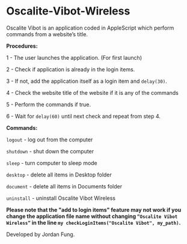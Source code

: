 # Oscalite-Vibot-Wireless

Oscalite Vibot is an application coded in AppleScript which perform commands from a website’s title.

**Procedures:**

1 - The user launches the application. (For first launch)

2 - Check if application is already in the login items.

3 - If not, add the application itself as a login item and `delay(30)`.

4 - Check the website title of the website if it is any of the commands

5 - Perform the commands if true.

6 - Wait for `delay(60)` until next check and repeat from step 4.

**Commands:**

`logout` - log out from the computer

`shutdown` - shut down the computer

`sleep` - turn computer to sleep mode

`desktop` - delete all items in Desktop folder

`document` - delete all items in Documents folder

`uninstall` - uninstall Oscalite Vibot Wireless


**Please note that the "add to login items" feature may not work if you change the application file name without changing `”Oscalite Vibot Wireless”` in the line `my checkLoginItems("Oscalite Vibot", my_path)`.**

Developed by Jordan Fung.
